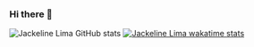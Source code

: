 ### Hi there 👋

![Jackeline Lima GitHub stats](https://github-readme-stats.vercel.app/api?username=JackelineLima&show_icons=true&theme=radical)
[![Jackeline Lima wakatime stats](https://github-readme-stats.vercel.app/api/wakatime?username=JackelineLima)](https://github.com/anuraghazra/github-readme-stats)



<!--
**JackelineLima/JackelineLima** is a ✨ _special_ ✨ repository because its `README.md` (this file) appears on your GitHub profile.

Here are some ideas to get you started:

- 🔭 I’m currently working on ...
- 🌱 I’m currently learning ...
- 👯 I’m looking to collaborate on ...
- 🤔 I’m looking for help with ...
- 💬 Ask me about ...
- 📫 How to reach me: ...
- 😄 Pronouns: ...
- ⚡ Fun fact: ...
-->

